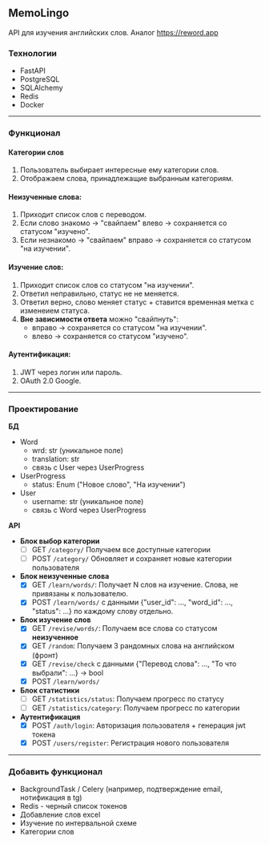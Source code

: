 ## MemoLingo
API для изучения английских слов. Аналог https://reword.app
### Технологии
- FastAPI
- PostgreSQL
- SQLAlchemy
- Redis
- Docker
***
### Функционал
#### Категории слов
1. Пользователь выбирает интересные ему категории слов. 
2. Отображаем слова, принадлежащие выбранным категориям.
#### Неизученные слова:
1. Приходит список слов c переводом.
2. Если слово знакомо -> "свайпаем" влево -> сохраняется со статусом "изучено". 
3. Если незнакомо -> "свайпаем" вправо -> сохраняется со статусом "на изучении".
#### Изучение слов:
1. Приходит список слов со статусом "на изучении". 
2. Ответил неправильно, статус не не меняется. 
3. Ответил верно, слово меняет статус + ставится временная метка с изменеием статуса.
4. **Вне зависимости ответа** можно "свайпнуть":
   - вправо -> сохраняется со статусом "на изучении".
   - влево -> сохраняется со статусом "изучено".
#### Аутентификация:
1. JWT через логин или пароль. 
2. OAuth 2.0 Google.
***
### Проектирование

**БД**
- Word
  - wrd: str (уникальное поле)
  - translation: str
  - связь с User через UserProgress
- UserProgress
  - status: Enum ("Новое слово", "На изучении")
- User
    - username: str (уникальное поле)
    - связь с Word через UserProgress

**API**
- **Блок выбор категории**
  - [ ] GET `/category/` Получаем все доступные категории
  - [ ] POST `/category/` Обновляет и сохраняет новые категории пользователя

- **Блок неизученные слова**
  - [x] GET `/learn/words/`: Получает N слов на изучение. Слова, не привязаны к пользователю.
  - [x] POST `/learn/words/` с данными {"user_id": ..., "word_id": ..., "status": ...} по каждому слову отдельно.

- **Блок изучение слов**
  - [x] GET `/revise/words/`: Получаем все слова со статусом **неизученное**
  - [x] GET `/random`: Получаем 3 рандомных слова на английском (фронт)
  - [x] GET `/revise/check` с данными {"Перевод слова": ..., "То что выбрали": ...} -> bool 
  - [x] POST `/learn/words/`

- **Блок статистики**
  - [ ] GET `/statistics/status`: Получаем прогресс по статусу
  - [ ] GET `/statistics/category`: Получаем прогресс по категории
- **Аутентификация**
  - [x] POST `/auth/login`: Авторизация пользователя + генерация jwt токена
  - [x] POST `/users/register`: Регистрация нового пользователя
***
### Добавить функционал
- BackgroundTask / Celery (например, подтверждение email, нотификация в tg)
- Redis - черный список токенов
- Добавление слов excel
- Изучение по интервальной схеме
- Категории слов
